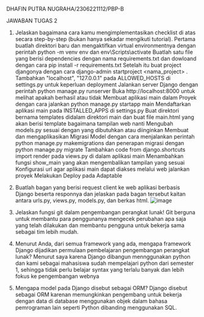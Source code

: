 DHAFIN PUTRA NUGRAHA/2306221112/PBP-B

JAWABAN TUGAS 2

1. Jelaskan bagaimana cara kamu mengimplementasikan checklist di atas secara step-by-step (bukan hanya sekadar mengikuti tutorial).
   Pertama buatlah direktori baru dan mengaktifkan virtual environmentnya dengan perintah python -m venv env dan env\Scripts\activate
   Buatlah satu file yang berisi dependencies dengan nama requirements.txt dan dowloand dengan cara pip install -r requirements.txt
   Setelah itu buat project djangonya dengan cara django-admin startproject <nama_project> .
   Tambahkan "localhost", "127.0.0.1" pada ALLOWED_HOSTS di settings.py untuk keperluan deployment
   Jalankan server Django dengan perintah python manage.py runserver
   Buka http://localhost:8000 untuk melihat apakah berhasil atau tidak
   Membuat aplikasi main dalam Proyek dengan cara jalankan python manage.py startapp main
   Mendaftarkan aplikasi main pada INSTALLED_APPS di settings.py
   Buat direktori bernama templates didalam direktori main dan buat file main.html yang akan berisi template bagaimana tampilan web nanti
   Mengubah models.py sesuai dengan yang dibutuhkan atau diinginkan
   Membuat dan mengaplikasikan Migrasi Model dengan cara menjalankan perintah python manage.py makemigrations dan penerapan migrasi dengan python manage.py migrate
   Tambahkan code from django.shortcuts import render pada views.py di dalam aplikasi main
   Menambahkan fungsi show_main yang akan mengembalikan tampilan yang sesuai
   Konfigurasi url agar aplikasi main dapat diakses melalui web
   jalankan proyek
   Melakukan Deploy pada Adaptable
2. Buatlah bagan yang berisi request client ke web aplikasi berbasis Django beserta responnya dan jelaskan pada bagan tersebut kaitan antara urls.py, views.py, models.py, dan berkas html.
   ![image](https://github.com/user-attachments/assets/b312eb51-92b7-4a95-8441-e326e585f86e)

3. Jelaskan fungsi git dalam pengembangan perangkat lunak!
   Git berguna untuk membantu para penggunanya mengecek perubahan apa saja yang telah dilakukan dan membantu pengguna untuk bekerja sama sebagai tim lebih mudah.
4. Menurut Anda, dari semua framework yang ada, mengapa framework Django dijadikan permulaan pembelajaran pengembangan perangkat lunak?
   Menurut saya karena Django dibangun mennggunakan python dan kami sebagai mahasiswa sudah mempelajari python dari semester 1, sehingga tidak perlu belajar syntax yang terlalu banyak dan lebih fokus ke pengembangan webnya
5. Mengapa model pada Django disebut sebagai ORM?
   Django disebut sebagai ORM karenan memungkinkan pengembang untuk bekerja dengan data di database menggunakan objek dalam bahasa pemrograman lain seperti Python dibanding menggunakan SQL.
